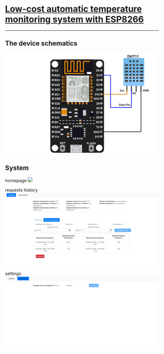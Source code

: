 # [Low-cost automatic temperature monitoring system with ESP8266](http://iuriier.pythonanywhere.com/)
____
## The device schematics
[<img src="./NodeMCU_DHT11_Interfacing.png" width="500">]()

## System
homepage
[<img src="/screenshots/homepage.jpg" width="500">]()

requests history
[<img src="/screenshots/history.jpg" width="500">]()

settings
[<img src="/screenshots/settings.jpg" width="500">]()
